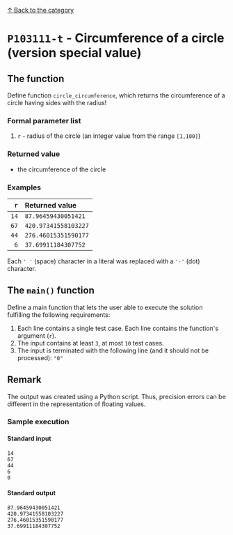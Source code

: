 [↑ Back to the category](./README.md)

# `P103111-t` - Circumference of a circle (version special value)

## The function

Define function `circle_circumference`, which returns the circumference of a circle having sides with the radius!


### Formal parameter list

1. `r` - radius of the circle (an integer value from the range `[1,100]`)

### Returned value

* the circumference of the circle

### Examples

| `r` | Returned value | 
| ---: | :-- | 
| `14` | `87.96459430051421` | 
| `67` | `420.97341558103227` | 
| `44` | `276.46015351590177` | 
| `6` | `37.69911184307752` | 

Each `' '` (space) character in a literal was replaced with a  `'·'` (dot) character.

## The `main()` function

Define a main function that lets the user able to execute the solution fulfilling the following requirements:

1. Each line contains a single test case. Each line contains the function's argument (`r`).
1. The input contains at least `3`, at most `10` test cases.
1. The input is terminated with the following line (and it should not be processed): `"0"`

## Remark
The output was created using a Python script. Thus, precision errors can be different in the representation of floating values.


### Sample execution

#### Standard input

```
14
67
44
6
0
```

#### Standard output

```
87.96459430051421
420.97341558103227
276.46015351590177
37.69911184307752
```